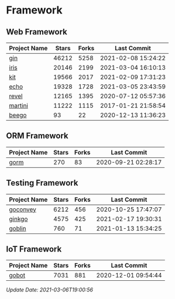 # Framework

## Web Framework
| Project Name | Stars | Forks | Last Commit |
| ------------ | ----- | ----- | ----------- |
| [gin](https://github.com/gin-gonic/gin) | 46212 | 5258 | 2021-02-08 15:24:22 |
| [iris](https://github.com/kataras/iris) | 20146 | 2199 | 2021-03-04 16:10:13 |
| [kit](https://github.com/go-kit/kit) | 19566 | 2017 | 2021-02-09 17:31:23 |
| [echo](https://github.com/labstack/echo) | 19328 | 1728 | 2021-03-05 23:43:59 |
| [revel](https://github.com/revel/revel) | 12165 | 1395 | 2020-07-12 05:57:36 |
| [martini](https://github.com/go-martini/martini) | 11222 | 1115 | 2017-01-21 21:58:54 |
| [beego](https://github.com/astaxie/beego) | 93 | 22 | 2020-12-13 11:36:23 |

## ORM Framework
| Project Name | Stars | Forks | Last Commit |
| ------------ | ----- | ----- | ----------- |
| [gorm](https://github.com/jinzhu/gorm) | 270 | 83 | 2020-09-21 02:28:17 |

## Testing Framework
| Project Name | Stars | Forks | Last Commit |
| ------------ | ----- | ----- | ----------- |
| [goconvey](https://github.com/smartystreets/goconvey) | 6212 | 456 | 2020-10-25 17:47:07 |
| [ginkgo](https://github.com/onsi/ginkgo) | 4575 | 425 | 2021-02-17 19:30:31 |
| [goblin](https://github.com/franela/goblin) | 760 | 71 | 2021-01-13 15:34:25 |

## IoT Framework
| Project Name | Stars | Forks | Last Commit |
| ------------ | ----- | ----- | ----------- |
| [gobot](https://github.com/hybridgroup/gobot) | 7031 | 881 | 2020-12-01 09:54:44 |

*Update Date: 2021-03-06T19:00:56*